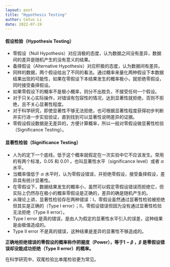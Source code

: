 ```yaml
---
layout: post
title: "Hypothesis Testing"
author: Cetus Li
date: 2022-07-19
---
```


#### **假设检验（Hypothesis Testing）**
- 零假设（Null Hypothesis）对应消极的态度，认为数据之间没有差异，数据间的差异是随机产生的没有意义的结果。
- 备择假设（Alternative Hypothesis）对应积极的态度，认为数据间有差异。
- 同样的数据，两个假设给出了不同的看法。通过概率来量化两种假设下本数据结果出现的可能性，如果在零假设下本结果发生的概率极小，就拒绝零假设，同时接受备择假设。
- 如果零假设下的概率不是极小概率，则分不出胜负，不接受任何一个假设。
- 对于只关心实际操作，对错误有包容性的情况，达到显著性就拒绝，否则不拒绝，且不关心显著性程度。
- 对于科学研究，即使显著性不够无法拒绝，也可根据显著性程度获得初步判断并实行进一步实验验证，直到找到可以显著性说明差异的证据。
- 零假设假设数据是无差异的，方便计算概率，所以一般对零假设做显著性检验（Significance Testing）。

#### **显著性检验（Significance Testing）**
- 人为的定下一个底线，低于这个概率就假定在一次实验中它不应该发生。常用的有两个标准，0.05 和 0.01 ，也叫显著性水平（significance level）或者 $\alpha$ 水平。
- 当概率值低于 $\alpha$ 水平时，认为零假设错误，并拒绝零假设，接受备择假设，差异具有统计显著性。
- 在零假设下，数据结果发生的概率小，虽然可以假定零假设错误而拒绝它，但实际上仍然存在极小的概率零假设是正确的，差异的确是随机产生的。
- 从理论上讲，显著性检验存在两种错误：I，零假设虽然通过显著性检验被拒绝但其实是正确的（Type I error）；II，零假设错误但因为没有通过显著性检验无法拒绝（Type II error）。
- Type I error 是真的错误，是由人为假定的显著性水平引入的误差，这种结果是由极值造成的。
- Type II error 不是真的错误，这种结果是差异的显著性不够造成的。

**正确地拒绝错误的零假设的概率称作把握度（Power），等于$1-\beta$ ，$\beta$ 是零假设错误却没能成功拒绝（Type II error）的概率。**

在科学研究中，双尾检验比单尾检验更为常见。







